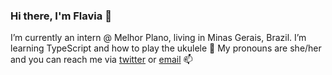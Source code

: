 ### Hi there, I'm Flavia 👋

I’m currently an intern @ Melhor Plano, living in Minas Gerais, Brazil. I’m learning TypeScript and how to play the ukulele 🌱 My pronouns are she/her and you can reach me via <a href="https://twitter.com/tweetsdafla">twitter</a> or <a href="mailto:flavianunesdev@gmail.com">email</a> 📫

<!-- ![](https://komarev.com/ghpvc/?username=flavianunes&color=blue&style=flat) -->


